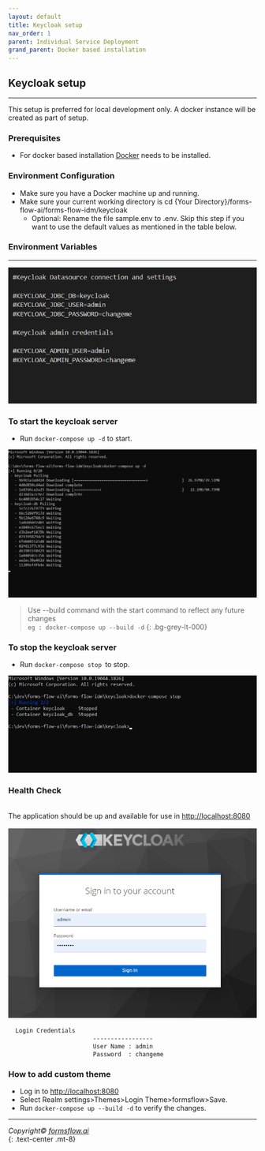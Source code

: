 ```yaml
---
layout: default
title: Keycloak setup
nav_order: 1
parent: Individual Service Deployment
grand_parent: Docker based installation
---
```

## Keycloak setup 

--- 

This setup is preferred for local development only. A docker instance will be created as part of setup.  

### Prerequisites  
- For docker based installation [Docker](https://www.docker.com/) needs to be installed.  

### Environment Configuration  

- Make sure you have a Docker machine up and running.
- Make sure your current working directory is cd {Your Directory}/forms-flow-ai/forms-flow-idm/keycloak
  * Optional: Rename the file sample.env to .env. Skip this step if you want to use the default values as mentioned in the table below.  

### Environment Variables  

 ---

 ![keycloak 1](../../../assets/setup/keycloak1.png)  

### To start the keycloak server  

 - Run `docker-compose up -d` to start.  

 ![keycloak 2](../../../assets/setup/keycloak2.png)  

 >  Use --build command with the start command to reflect any future changes  
 > `eg : docker-compose up --build -d`
 {: .bg-grey-lt-000}  


### To stop the keycloak server  

- Run `docker-compose stop `to stop.  

 ![keycloak 3](../../../assets/setup/keycloak3.png)  

### Health Check    
\
 The application should be up and available for use in [http://localhost:8080](http://localhost:8080/)   
\
  ![keycloak 4](../../../assets/setup/keycloak4.png)  

      Login Credentials
                            -----------------
                            User Name : admin
                            Password  : changeme

### How to add custom theme  

- Log in to [http://localhost:8080](http://localhost:8080/)
- Select Realm settings>Themes>Login Theme>formsflow>Save.
- Run `docker-compose up --build -d` to verify the changes.

---
  *Copyright© [formsflow.ai](https://formsflow.ai/)*   
  {: .text-center .mt-8}